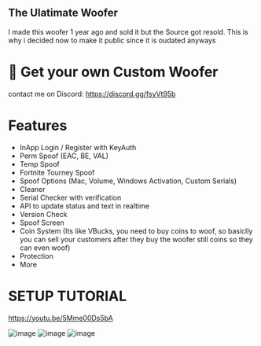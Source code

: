 ## The Ulatimate Woofer
I made this woofer 1 year ago and sold it but the Source got resold. This is why i decided now to make it public since it is oudated anyways

# 💎 Get your own Custom Woofer
contact me on Discord: https://discord.gg/fsyVt95b

# Features
- InApp Login / Register with KeyAuth
- Perm Spoof (EAC, BE, VAL)
- Temp Spoof
- Fortnite Tourney Spoof
- Spoof Options (Mac, Volume, Windows Activation, Custom Serials)
- Cleaner
- Serial Checker with verification
- API to update status and text in realtime
- Version Check
- Spoof Screen
- Coin System (Its like VBucks, you need to buy coins to woof, so basiclly you can sell your customers after they buy the woofer still coins so they can even woof)
- Protection
- More

# SETUP TUTORIAL
https://youtu.be/5Mme00Ds5bA

![image](https://github.com/user-attachments/assets/4dfa2b3b-45cc-4634-8484-66452f063632)
![image](https://github.com/user-attachments/assets/f2ac901c-29ec-41d8-894e-f77f5d0237f3)
![image](https://github.com/user-attachments/assets/676885ab-ee53-47f7-a4eb-e1033a7efb72)
